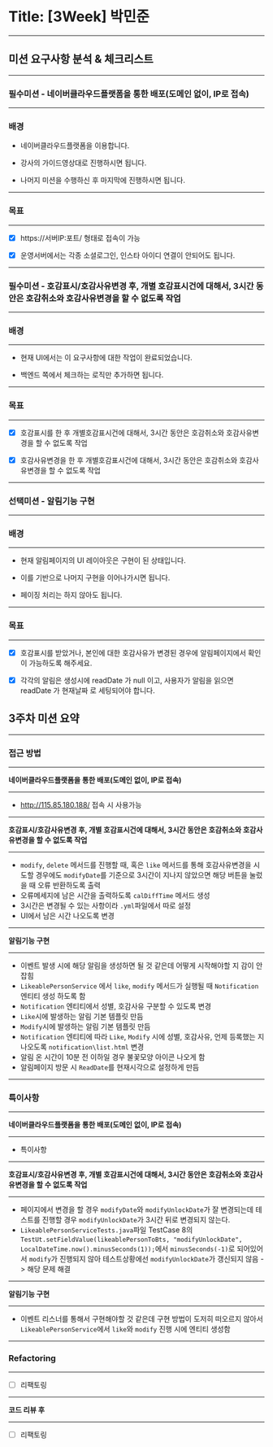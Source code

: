 # Title: [3Week] 박민준

---
## 미션 요구사항 분석 & 체크리스트

---
### 필수미션 - 네이버클라우드플랫폼을 통한 배포(도메인 없이, IP로 접속)

---

### 배경
- 네이버클라우드플랫폼을 이용합니다.

- 강사의 가이드영상대로 진행하시면 됩니다.

- 나머지 미션을 수행하신 후 마지막에 진행하시면 됩니다.
---
### 목표

---
- [x] https://서버IP:포트/ 형태로 접속이 가능

- [x] 운영서버에서는 각종 소셜로그인, 인스타 아이디 연결이 안되어도 됩니다.

---
### 필수미션 - 호감표시/호감사유변경 후, 개별 호감표시건에 대해서, 3시간 동안은 호감취소와 호감사유변경을 할 수 없도록 작업

---
### 배경

---
- 현재 UI에서는 이 요구사항에 대한 작업이 완료되었습니다.

- 백엔드 쪽에서 체크하는 로직만 추가하면 됩니다.
---
### 목표

---
- [x] 호감표시를 한 후 개별호감표시건에 대해서, 3시간 동안은 호감취소와 호감사유변경을 할 수 없도록 작업

- [x] 호감사유변경을 한 후 개별호감표시건에 대해서, 3시간 동안은 호감취소와 호감사유변경을 할 수 없도록 작업
---
### 선택미션 - 알림기능 구현

---
### 배경

---
- 현재 알림페이지의 UI 레이아웃은 구현이 된 상태입니다.

- 이를 기반으로 나머지 구현을 이어나가시면 됩니다.

- 페이징 처리는 하지 않아도 됩니다.
---
### 목표

---
- [x] 호감표시를 받았거나, 본인에 대한 호감사유가 변경된 경우에 알림페이지에서 확인이 가능하도록 해주세요.

- [x] 각각의 알림은 생성시에 readDate 가 null 이고, 사용자가 알림을 읽으면 readDate 가 현재날짜 로 세팅되어야 합니다.


## 3주차 미션 요약

---

### 접근 방법

---
**네이버클라우드플랫폼을 통한 배포(도메인 없이, IP로 접속)**

---
- http://115.85.180.188/ 접속 시 사용가능

---
**호감표시/호감사유변경 후, 개별 호감표시건에 대해서, 3시간 동안은 호감취소와 호감사유변경을 할 수 없도록 작업**

---
 - `modify`, `delete` 메서드를 진행할 때, 혹은 `like` 메서드를 통해 호감사유변경을 시도할 경우에도 `modifyDate`를 기준으로 
3시간이 지나지 않았으면 해당 버튼을 눌렀을 때 오류 반환하도록 출력
 - 오류메세지에 남은 시간을 출력하도록 `calDiffTime` 메서드 생성
 - 3시간은 변경될 수 있는 사항이라 `.yml`파일에서 따로 설정
 - UI에서 남은 시간 나오도록 변경

---
**알림기능 구현**

---
- 이벤트 발생 시에 해당 알림을 생성하면 될 것 같은데 어떻게 시작해야할 지 감이 안 잡힘
- `LikeablePersonService` 에서 `like`, `modify` 메서드가 실행될 때 `Notification` 엔티티 생성 하도록 함
- `Notification` 엔티티에서 성별, 호감사유 구분할 수 있도록 변경
- `Like`시에 발생하는 알림 기본 템플릿 만듬
- `Modify`시에 발생하는 알림 기본 템플릿 만듬
- `Notification` 엔티티에 따라 `Like`, `Modify` 시에 성별, 호감사유, 언제 등록했는 지 나오도록 `notification\list.html` 변경
- 알림 온 시간이 10분 전 이하일 경우 불꽃모양 아이콘 나오게 함
- 알림페이지 방문 시 `ReadDate`를 현재시각으로 설정하게 만듬

---
### 특이사항

---
**네이버클라우드플랫폼을 통한 배포(도메인 없이, IP로 접속)**

---
- 특이사항

---
**호감표시/호감사유변경 후, 개별 호감표시건에 대해서, 3시간 동안은 호감취소와 호감사유변경을 할 수 없도록 작업**

---
- 페이지에서 변경을 할 경우 `modifyDate`와 `modifyUnlockDate`가 잘 변경되는데 테스트를 진행할 경우 `modifyUnlockDate`가 
3시간 뒤로 변경되지 않는다.
- ```LikeablePersonServiceTests.java```파일 TestCase 8의 
```TestUt.setFieldValue(likeablePersonToBts, "modifyUnlockDate", LocalDateTime.now().minusSeconds(1));```에서
```minusSeconds(-1)```로 되어있어서 `modify`가 진행되지 않아 테스트상황에선 `modifyUnlockDate`가 갱신되지 않음
-> 해당 문제 해결
---
**알림기능 구현**

---
- 이벤트 리스너를 통해서 구현해야할 것 같은데 구현 방법이 도저히 떠오르지 않아서 `LikeablePersonService`에서 `like`와 `modify` 진행 시에 엔티티 생성함
---
### Refactoring

---
- [ ] 리팩토링  
---
**코드 리뷰 후**

---

- [ ] 리팩토링

